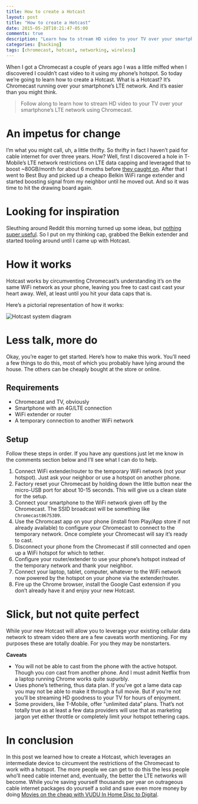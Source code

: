 ```yaml
---
title: How to create a Hotcast
layout: post
title: "How to create a Hotcast"
date: 2015-05-28T10:21:47-05:00
comments: true
description: "Learn how to stream HD video to your TV over your smartphone’s LTE network using Chromecast."
categories: [hacking]
tags: [chromecast, hotcast, networking, wireless]
---
```


When I got a Chromecast a couple of years ago I was a little miffed when I discovered I couldn’t cast video to it using my phone’s hotspot. So today we’re going to learn how to create a Hotcast. What is a Hotcast? It’s Chromecast running over your smartphone’s LTE network. And it’s easier than you might think.

> Follow along to learn how to stream HD video to your TV over your smartphone’s LTE network using Chromecast.

# An impetus for change

I’m what you might call, uh, a little thrifty. So thrifty in fact I haven’t paid for cable internet for over three years. How? Well, first I discovered a hole in T-Mobile’s LTE network restrictions on LTE data capping and leveraged that to boost ~80GB/month for about 6 months before [they caught on](https://twitter.com/jhabdas/statuses/415363809570594816). After that I went to Best Buy and picked up a cheapo Belkin WiFi range extender and started boosting signal from my neighbor until he moved out. And so it was time to hit the drawing board again.

# Looking for inspiration

Sleuthing around Reddit this morning turned up some ideas, but [nothing super useful](http://www.reddit.com/r/Chromecast/comments/1lackz/using_chromecast_in_a_routerless_household_where/). So I put on my thinking cap, grabbed the Belkin extender and started tooling around until I came up with Hotcast.

# How it works

Hotcast works by circumventing Chromecast’s understanding it’s on the same WiFi network as your phone, leaving you free to cast cast cast your heart away. Well, at least until you hit your data caps that is.

Here’s a pictorial representation of how it works:

![Hotcast system diagram](http://www.gliffy.com/go/publish/image/8221351/L.png)

# Less talk, more do

Okay, you’re eager to get started. Here’s how to make this work. You’ll need a few things to do this, most of which you probably have lying around the house. The others can be cheaply bought at the store or online.

## Requirements

- Chromecast and TV, obviously
- Smartphone with an 4G/LTE connection
- WiFi extender or router
- A temporary connection to another WiFi network

## Setup

Follow these steps in order. If you have any questions just let me know in the comments section below and I’ll see what I can do to help.

1. Connect WiFi extender/router to the temporary WiFi network (not your hotspot). Just ask your neighbor or use a hotspot on another phone.
2. Factory reset your Chromecast by holding down the little button near the micro-USB port for about 10-15 seconds. This will give us a clean slate for the setup.
3. Connect your smartphone to the WiFi network given off by the Chromecast. The SSID broadcast will be something like `Chromecast8675309`.
4. Use the Chromcast app on your phone (install from Play/App store if not already available) to configure your Chromecast to connect to the temporary network. Once complete your Chromecast will say it’s ready to cast.
5. Disconnect your phone from the Chromecast if still connected and open up a WiFi hotspot for which to tether.
6. Configure your router/extender to use your phone’s hotspot instead of the temporary network and thank your neighbor.
7. Connect your laptop, tablet, computer, whatever to the WiFi network now powered by the hotspot on your phone via the extender/router.
8. Fire up the Chrome browser, install the Google Cast extension if you don’t already have it and enjoy your new Hotcast.

# Slick, but not quite perfect

While your new Hotcast will allow you to leverage your existing cellular data network to stream video there are a few caveats worth mentioning. For my purposes these are totally doable. For you they may be nonstarters.

**Caveats**

- You will not be able to cast from the phone with the active hotspot. Though you *can* cast from another phone. And I must admit Netflix from a laptop running Chrome works quite supurbly.
- Uses phone’s tethering, thus data plan. If you’ve got a lame data cap you may not be able to make it through a full movie. But if you’re not you’ll be streaming HD goodness to your TV for hours of enjoyment.
- Some providers, like T-Mobile, offer “unlimited data” plans. That’s not totally true as at least a few data providers will use that as marketing jargon yet either throttle or completely limit your hotspot tethering caps.

# In conclusion

In this post we learned how to create a Hotcast, which leverages an intermediate device to circumvent the restrictions of the Chromecast to work with a hotspot. The more people we can get to do this the less people who’ll need cable internet and, eventually, the better the LTE networks will become. While you’re saving yourself thousands per year on outrageous cable internet packages do yourself a solid and save even more money by doing [Movies on the cheap with VUDU In Home Disc to Digital](/movies-on-the-cheap-with-vudu-in-home-disc-to-digital/).
